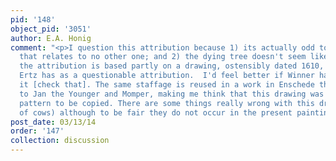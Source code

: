 ```yaml
---
pid: '148'
object_pid: '3051'
author: E.A. Honig
comment: "<p>I question this attribution because 1) its actually odd to have a work
  that relates to no other one; and 2) the dying tree doesn't seem like Jan.  Also,
  the attribution is based partly on a drawing, ostensibly dated 1610, which even
  Ertz has as a questionable attribution.  I'd feel better if Winner had accepted
  it [check that]. The same staffage is reused in a work in Enschede that  Ertz attributes
  to Jan the Younger and Momper, making me think that this drawing was some sort of
  pattern to be copied. There are some things really wrong with this drawing (proportions
  of cows) although to be fair they do not occur in the present painting.</p>\n"
post_date: 03/13/14
order: '147'
collection: discussion
---
```

